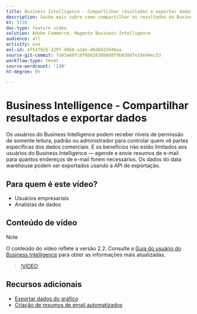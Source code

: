 ```yaml
---
title: Business Intelligence - Compartilhar resultados e exportar dados
description: Saiba mais sobre como compartilhar os resultados do Business Intelligence e exportar dados para integração com outras ferramentas comerciais.
kt: 5728
doc-type: feature video
solution: Adobe Commerce, Magento Business Intelligence
audience: all
activity: use
exl-id: 4f54f92b-329f-48b8-a14e-d6d8423446aa
source-git-commit: 7a93a60fc0f0b82636b669f0b9300fe1de94ec53
workflow-type: tm+mt
source-wordcount: '139'
ht-degree: 0%

---
```


# Business Intelligence - Compartilhar resultados e exportar dados

Os usuários do Business Intelligence podem receber níveis de permissão de somente leitura, padrão ou administrador para controlar quem vê partes específicas dos dados comerciais. E os benefícios não estão limitados aos usuários do Business Intelligence — agende e envie resumos de e-mail para quantos endereços de e-mail forem necessários. Os dados do data warehouse podem ser exportados usando a API de exportação.

## Para quem é este vídeo?

- Usuários empresariais
- Analistas de dados

## Conteúdo de vídeo

>[!NOTE]
>
>O conteúdo do vídeo reflete a versão 2.2. Consulte a [Guia do usuário do Business Intelligence](https://docs.magento.com/mbi/) para obter as informações mais atualizadas.

>[!VIDEO](https://video.tv.adobe.com/v/35983?quality=12&learn=on)

## Recursos adicionais

- [Exportar dados do gráfico](https://docs.magento.com/mbi/data-user/export-data/exp-chart-dash.html)
- [Criação de resumos de email automatizados](https://docs.magento.com/mbi/data-user/export-data/email-summaries.html)
